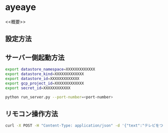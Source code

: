 # ayeaye
<<概要>>

## 設定方法

## サーバー側起動方法
```bash
export datastore_namespace=XXXXXXXXXXXXX
export datastore_kind=XXXXXXXXXXXXX
export datastore_id=XXXXXXXXXXXXX
export gcp_project_id=XXXXXXXXXXXXX
export secret_id=XXXXXXXXXXXX

python run_server.py --port-number=<port-number>
```

## リモコン操作方法
```bash
curl -X POST -H "Content-Type: application/json" -d '{"text":"テレビをつけて"}' https://0.0.0.0:7888/incoming --insecure
```


